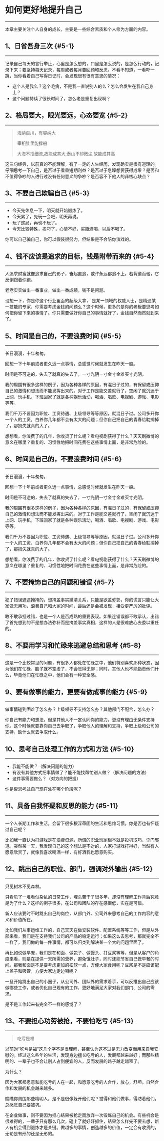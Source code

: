 # 如何更好地提升自己

---

本章主要关注个人自身的成长，主要是一些综合素质和个人修为方面的内容。

## 1、日省吾身三次 {#5-1}

---

记录自己每天的言行举止，心里是怎么想的，口里是怎么说的，是怎么行动的，记录下来；要坚持每天记录，每周或者每月要回顾和反思。不看不知道，一看吓一跳，当你看着自己写得日记时，会发现很有很有意思的情况：

* 这个人是我么？这个毛病，不是我一直说别人的么？怎么会发生在我自己身上？
* 这个问题持续了很长时间了，怎么老是重复出现啊？

## 2、格局要大，眼光要远，心态要宽 {#5-2}

---

> 海纳百川，有容纳大
>
> 宰相肚里能撑船
>
> 大海不拒细流,故能成其大;泰山不却微尘,故能成其高

这三句经典，以前真的不能理解，有了一定的人生经历，发现确实是很有道理的。仔细思考一下自己，是否过于看重短期利益？是否过于急躁想要获得成果？是否和不值得争吵的人进行过没有任何意义的争吵？是否容不下他人的非核心缺点？

## 3、不要自己欺骗自己 {#5-3}

---

* 今天先休息一下，明天就开始锻炼了。
* 今天累了，先玩一会吧，明天再说。
* 玩了这局，再也不玩了。
* 今天比较特殊，挨叼了，心情不好，买瓶酒喝，以后不喝了。

你可以自己骗自己，你可以假装很努力，但结果是不会陪你演戏的。

## 4、钱不应该是追求的目标，钱是附带而来的 {#5-4}

---

人追求财富就像追求自己的影子，奋起直追，或许永远都追不上，若背道而驰，它反倒跟着你跑。

老老实实做出一番事业，做出一番成绩，钱不是问题。

设想一下，你是你这个行业里面的超级大拿， 是某一领域的权威人士，是精通某一技能的专家，你需要考虑金钱的问题么？这个时候，更多的是你的老板要思考如何把你留下来的事情了。你只需要做好你自己的事情就好了，金钱自然而然就到来了。

## 5、时间是自己的，不要浪费时间 {#5-5}

---

长日漫漫，十年匆匆。

回想一下十年前或者更久远一点事情，总感觉时候就发生在昨天一般。

时间是不可逆的，失去了就真的失去了，一寸光阴一寸金寸金难买寸光阴。

我的周围有很多这样的例子，因为各种各样的原因，有混日子过的，有保留或压抑自己的激情和想法而不能发挥出来的。对于工作是能交差就行了，空闲了就沉迷于上网、玩手机，下班回家了就是各种娱乐活动，喝酒、唱歌、电视剧、游戏、电影等等。

我们千万不要因为职位、工资待遇、上级领导等等原因，就混日子过。公司多开你一个人的工资，白养你几年都不会有太大的问题；但你自己把自己的青春给耽搁掉了，那损失就真的大了。

想想看，你浪费了的几年，你收货了什么呢？看电视剧获得了什么？天天刷微博的意义在哪里？重复的、习惯性地把时间花费在这些事情上面，是非常危险的。

## 6、时间是自己的，不要浪费时间 {#5-6}

---

长日漫漫，十年匆匆。

回想一下十年前或者更久远一点事情，总感觉时候就发生在昨天一般。

时间是不可逆的，失去了就真的失去了，一寸光阴一寸金寸金难买寸光阴。

我的周围有很多这样的例子，因为各种各样的原因，有混日子过的，有保留或压抑自己的激情和想法而不能发挥出来的。对于工作是能交差就行了，空闲了就沉迷于上网、玩手机，下班回家了就是各种娱乐活动，喝酒、唱歌、电视剧、游戏、电影等等。

我们千万不要因为职位、工资待遇、上级领导等等原因，就混日子过。公司多开你一个人的工资，白养你几年都不会有太大的问题；但你自己把自己的青春给耽搁掉了，那损失就真的大了。

想想看，你浪费了的几年，你收货了什么呢？看电视剧获得了什么？天天刷微博的意义在哪里？重复的、习惯性地把时间花费在这些事情上面，是非常危险的。

## 7、不要掩饰自己的问题和错误 {#5-7}

---

犯了错误遮遮掩掩的，想掩盖事实撇清关系，只能是欲盖弥彰，你的谎言只能让大家做无用功，浪费自己和大家的时间，最后还是会被发现，接受更严厉的批评。

敢不敢承担过错，也是一个人是否成熟的重要表现。如果连错误都不敢承认，出错了首先想到的不是想办法弥补而是掩盖事实真相，这样的人是很难放心去委以重任的。

## 8、不要用学习和忙碌来逃避总结和思考 {#5-8}

---

这是一个比较常见的问题，有很多人都处在忙碌之中，他们特别喜欢那种状态，因为他们在忙碌，脑子就不空虚了，不会觉得无聊；同时，其他人也不能指责他们什么，毕竟他们在忙碌之中，他们会有一种安全感。

## 9、要有做事的能力，更要有做成事的能力 {#5-9}

---

做事情碰到困难了怎么办？上级领导不支持怎么办？其他部门不配合，怎么办？

你自己有能力和想法，但是其他人不一定认同你的能力，更没有理由无条件支持你。这个时候就要靠你自己去争取了，争取他人的理解和支持，争取上级和公司的支持，缺什么就去争取什么。

## 10、思考自己处理工作的方式和方法 {#5-10}

---

* 我能不能做？（解决问题的能力）
* 有没有其他方式把事情做了？能不能找帮忙别人做？（解决问题的方法）
* 这件事需要做么？（对方向的把握）

你是否思考过自己现在处在哪个阶段呢？

## 11、具备自我怀疑和反思的能力 {#5-11}

---

一个人长期工作和生活，会留下很多根深蒂固的生活和思维习惯。你是否也有怀疑过自己呢？

比如我一直认为打游戏是在浪费资源，所谓的职业玩家根本就是投机取巧、歪门邪道。突然某一天，我发现自己的这个想法是不对的，人家打游戏打得好，当然有人愿意欣赏了，就像我喜欢喝酒一样，有好酒我也愿意购买。

## 12、跳出自己的职位、部门，强调对外输出 {#5-12}

---

只见树木不见森林。

只看见了一堆看似杂乱的日常工作，埋头苦干了很多年，却没有理解工作背后究竟是为了什么？这样的例子很多，在公司和团队的存在感很低，实在是可惜。

新人应该要时不时跳出自己的岗位，从部门外、公司外来思考自己的工作内容的意义和价值所在。

比如我们从事运维工作的，自己天天在做安装软件、配置系统等等工作，但是从外部来看，我们是在支持我们公司的产品的稳定运行；如果这么去思考，那就完全不一样了，我们做的每一件事情，都可以归类到解决某一个大的问题里面了。

再比如说做早餐，我们是在和面、做包子、做馒头、打豆浆等等，但是从客户的角度来看，则是在提供一天所需的营养，避免饿肚子，同时还能节省自己做早餐的时间。那我和面是不是要考虑更加的松软一点，方便大家食用呢？豆浆是不是应该配上盖子和吸管，方便大家边走边喝呢？

一旦开始跳出自己的小圈子，从公司外、团队外的需求着手，可以反推出自己应该做哪些工作，或者优化自己现有的工作，更好地满足大家对我们部门、公司的需求。

是不是工作起来有完全不一样的感觉了？

## 13、不要担心功劳被抢，不要怕吃亏 {#5-13}

---

> 吃亏是福

以前对“吃亏是福”这几个字不是很理解，甚至认为这不过是无力改变而用来自我安慰的。经过这么些年的生活，发现身边擅长吃亏的人，发展都越来越好；而那些精明的、一辈子也不会让别人占到便宜的人，反而发展的路子越走越窄了。

为什么？

因为大家都愿意和能吃亏的人在一起，和愿意吃亏的人合作，放心，舒坦。自然合作和发展的机会越来越多。

瞧瞧你周围那些精明人，是不是很像躲开他们呢？觉得和他们做事，得防着他们，总感觉自己要被坑。

在企业做事，则不要因为担心结果被抢走而放弃一次锻炼自己的机会。有些机会是很难得的，一辈子只有那么几次，碰上了就好好抓住，结果怎么样先不要去想，新人有机会得到锻炼才是关键。做越多的事情，创造越多的价值，一定会有收货的，无论是有形的还是无形的。

